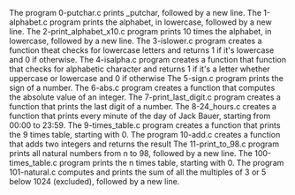 The program 0-putchar.c prints _putchar, followed by a new line.
The 1-alphabet.c program  prints the alphabet, in lowercase, followed by a new line.
The 2-print_alphabet_x10.c program prints 10 times the alphabet, in lowercase, followed by a new line.
The 3-islower.c program creates a function theat checks for lowercase letters and returns 1 if it's lowercase and 0 if otherwise.
The 4-isalpha.c program creates a function that function that checks for alphabetic character and returns 1 if it's a letter whether uppercase or lowercase and 0 if otherwise
The 5-sign.c program  prints the sign of a number.
The 6-abs.c program creates a function that computes the absolute value of an integer.
The 7-print_last_digit.c program creates a function that prints the last digit of a number.
The 8-24_hours.c creates a function that prints every minute of the day of Jack Bauer, starting from 00:00 to 23:59.
The 9-times_table.c program creates a function that prints the 9 times table, starting with 0.
The program 10-add.c creates a function that adds two integers and returns the result
The 11-print_to_98.c program prints all natural numbers from n to 98, followed by a new line.
The 100-times_table.c program prints the n times table, starting with 0.
The program 101-natural.c computes and prints the sum of all the multiples of 3 or 5 below 1024 (excluded), followed by a new line.
